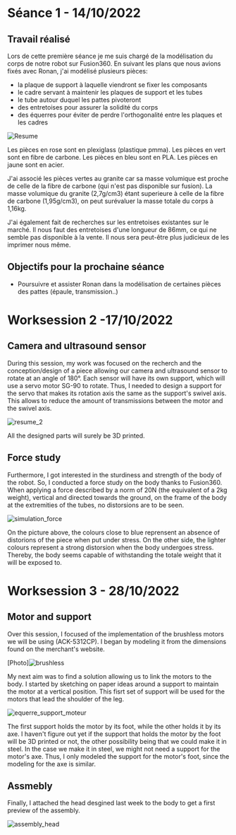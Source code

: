 # Séance 1 - 14/10/2022
## Travail réalisé

Lors de cette première séance je me suis chargé de la modélisation du corps de notre robot sur Fusion360.
En suivant les plans que nous avions fixés avec Ronan, j'ai modélisé plusieurs pièces:
- la plaque de support à laquelle viendront se fixer les composants
- le cadre servant à maintenir les plaques de support et les tubes
- le tube autour duquel les pattes pivoteront
- des entretoises pour assurer la solidité du corps 
- des équerres pour éviter de perdre l'orthogonalité entre les plaques et les cadres


![Resume](https://user-images.githubusercontent.com/95374519/195982006-61ebdf0e-ffb6-454f-8b92-c16641e4df19.png)


Les pièces en rose sont en plexiglass (plastique pmma). Les pièces en vert sont en fibre de carbone. Les pièces en bleu sont en PLA. Les pièces en jaune sont en acier.

J'ai associé les pièces vertes au granite car sa masse volumique est proche de celle de la fibre de carbone (qui n'est pas disponible sur fusion). La masse volumique du granite (2,7g/cm3) étant superieure à celle de la fibre de carbone (1,95g/cm3), on peut surévaluer la masse totale du corps à 1,16kg.


J'ai également fait de recherches sur les entretoises existantes sur le marché. Il nous faut des entretoises d'une longueur de 86mm, ce qui ne semble pas disponible à la vente. Il nous sera peut-être plus judicieux de les imprimer nous même. 

## Objectifs pour la prochaine séance
-  Poursuivre et assister Ronan dans la modélisation de certaines pièces des pattes (épaule, transmission..)


# Worksession 2 -17/10/2022

## Camera and ultrasound sensor
During this session, my work was focused on the recherch and the conception/design of a piece allowing our camera and ultrasound sensor to rotate at an angle of 180°. 
Each sensor will have its own support, which will use a servo motor SG-90 to rotate. 
Thus, I needed to design a support for the servo that makes its rotation axis the same as the support's swivel axis.
This allows to reduce the amount of transmissions between the motor and the swivel axis.


![resume_2](https://user-images.githubusercontent.com/95374519/197337077-3adbb274-ee52-422d-9606-3235384c4bda.png)


All the designed parts will surely be 3D printed. 

## Force study

Furthermore, I got interested in the sturdiness and strength of the body of the robot.
So, I conducted a force study on the body thanks to Fusion360.
When applying a force described by a norm of 20N (the equivalent of a 2kg weight), vertical and directed towards the ground, on the frame of the body at the extremities of the tubes, no distorsions are to be seen. 


![simulation_force](https://user-images.githubusercontent.com/95374519/197337097-ff3649e2-45c0-491a-bdb3-3d2f77c80af3.png)


On the picture above, the colours close to blue reprensent an absence of distorions of the piece when put under stress. On the other side, the lighter colours represent a strong distorsion when the body undergoes stress.
Thereby, the body seems capable of withstanding the totale weight that it will be exposed to. 


# Worksession 3 - 28/10/2022

## Motor and support
Over this session, I focused of the implementation of the brushless motors we will be using (ACK-5312CP).
I began by modeling it from the dimensions found on the merchant's website.


[Photo]![brushless](https://user-images.githubusercontent.com/95374519/198837114-64c4d344-b746-41b4-a09e-99b204f7412f.png)


My next aim was to find a solution allowing us to link the motors to the body.
I started by sketching on paper ideas around a support to maintain the motor at a vertical position. This fisrt set of support will be used for
the motors that lead the shoulder of the leg.


![equerre_support_moteur](https://user-images.githubusercontent.com/95374519/198837136-a1d74fb8-9efb-4259-be37-b19174419a9a.png)


The first support holds the motor by its foot, while the other holds it by its axe.
I haven't figure out yet if the support that holds the motor by the foot will be 3D printed or not, the other possibility being that we could 
make it in steel. In the case we make it in steel, we might not need a support for the motor's axe. 
Thus, I only modeled the support for the motor's foot, since the modeling for the axe is similar.

## Assmebly
Finally, I attached the head desgined last week to the body to get a first preview of the assembly.

![assembly_head](https://user-images.githubusercontent.com/95374519/198837129-d87fb6bd-d6a1-41e4-b9e3-22690e76c07c.png)

